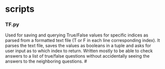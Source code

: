 # scripts
<h3>TF.py</h3>
Used for saving and querying True/False values for specific indices as parsed from a formatted text file (T or F in each line corresponding index).  
It parses the text file, saves the values as booleans in a tuple and asks for user input as to which index to return.  
Written mostly to be able to check answers to a list of true/false questions without accidentally seeing the answers to the neighboring questions.
#
